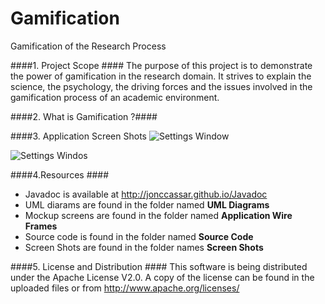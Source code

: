 Gamification
============

Gamification of the Research Process

####1. Project Scope ####
The purpose of this project is to demonstrate the power of gamification in the research domain. It strives to explain the science, the psychology, the driving forces and the issues involved in the gamification process of an academic environment. 

####2. What is Gamification ?####

####3. Application Screen Shots
![Settings Window](https://raw2.github.com/jonccassar/Gamification/master/Screen%20Shots/pic1.png)


![Settings Windos](https://raw2.github.com/jonccassar/Gamification/master/Screen%20Shots/pic2.png)

####4.Resources ####
* Javadoc is available at http://jonccassar.github.io/Javadoc
* UML diarams are found in the folder named __UML Diagrams__
* Mockup screens are found in the folder named __Application Wire Frames__
* Source code is found in the folder named __Source Code__
* Screen Shots are found in the folder names __Screen Shots__

####5. License and Distribution ####
This software is being distributed under the Apache License V2.0. A copy of the license can be found in the uploaded files or from http://www.apache.org/licenses/



